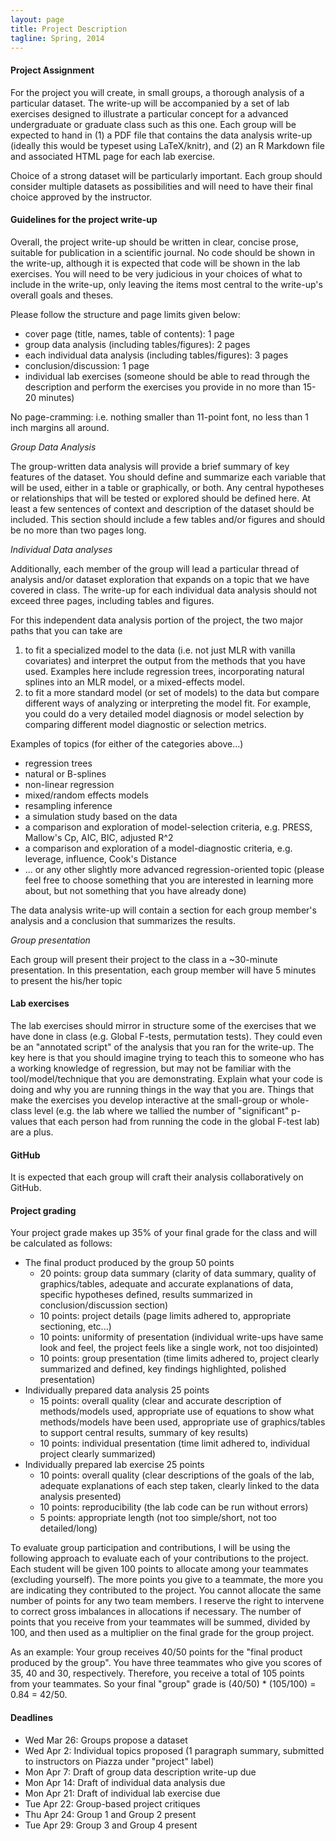 ```yaml
---
layout: page
title: Project Description
tagline: Spring, 2014
---
```


#### Project Assignment
For the project you will create, in small groups, a thorough analysis of a particular dataset. The write-up will be accompanied by a set of lab exercises designed to illustrate a particular concept for a advanced undergraduate or graduate class such as this one. Each group will be expected to hand in (1) a PDF file that contains the data analysis write-up (ideally this would be typeset using LaTeX/knitr), and (2) an R Markdown file and associated HTML page for each lab exercise.

Choice of a strong dataset will be particularly important. Each group should consider multiple datasets as possibilities and will need to have their final choice approved by the instructor.

#### Guidelines for the project write-up

Overall, the project write-up should be written in clear, concise prose, suitable for publication in a scientific journal. No code should be shown in the write-up, although it is expected that code will be shown in the lab exercises. You will need to be very judicious in your choices of what to include in the write-up, only leaving the items most central to the write-up's overall goals and theses. 

Please follow the structure and page limits given below:
* cover page (title, names, table of contents): 1 page
* group data analysis (including tables/figures): 2 pages
* each individual data analysis (including tables/figures): 3 pages
* conclusion/discussion: 1 page
* individual lab exercises (someone should be able to read through the description and perform the exercises you provide in  no more than 15-20 minutes)

No page-cramming: i.e. nothing smaller than 11-point font, no less than 1 inch margins all around.

_Group Data Analysis_

The group-written data analysis will provide a brief summary of key features of the dataset. You should define and summarize each variable that will be used, either in a table or graphically, or both. Any central hypotheses or relationships that will be tested or explored should be defined here. At least a few sentences of context and description of the dataset should be included. This section should include a few tables and/or figures and should be no more than two pages long.

_Individual Data analyses_

Additionally, each member of the group will lead a particular thread of analysis and/or dataset exploration that expands on a topic that we have covered in class. The write-up for each individual data analysis should not exceed three pages, including tables and figures. 

For this independent data analysis portion of the project, the two major paths that you can take are 

1. to fit a specialized model to the data (i.e. not just MLR with vanilla covariates) and interpret the output from the methods that you have used. Examples here include regression trees, incorporating natural splines into an MLR model, or a mixed-effects model.
2. to fit a more standard model (or set of models) to the data but compare different ways of analyzing or interpreting the model fit. For example, you could do a very detailed model diagnosis or model selection by comparing different model diagnostic or selection metrics.

Examples of topics (for either of the categories above...)

* regression trees
* natural or B-splines
* non-linear regression
* mixed/random effects models
* resampling inference 
* a simulation study based on the data
* a comparison and exploration of model-selection criteria, e.g. PRESS, Mallow's Cp, AIC, BIC, adjusted R^2 
* a comparison and exploration of a model-diagnostic criteria, e.g. leverage, influence, Cook's Distance
* ... or any other slightly more advanced regression-oriented topic (please feel free to choose something that you are interested in learning more about, but not something that you have already done) 

The data analysis write-up will contain a section for each group member's analysis and a conclusion that summarizes the results. 

_Group presentation_

Each group will present their project to the class in a ~30-minute presentation. In this presentation, each group member will have 5 minutes to present the  his/her topic 

#### Lab exercises
The lab exercises should mirror in structure some of the exercises that we have done in class (e.g. Global F-tests, permutation tests). They could even be an "annotated script" of the analysis that you ran for the write-up. The key here is that you should imagine trying to teach this to someone who has a working knowledge of regression, but may not be familiar with the tool/model/technique that you are demonstrating. Explain what your code is doing and why you are running things in the way that you are. Things that make the exercises you develop interactive at the small-group or whole-class level (e.g. the lab where we tallied the number of "significant" p-values that each person had from running the code in the global F-test lab) are a plus.

#### GitHub
It is expected that each group will craft their analysis collaboratively on GitHub. 

#### Project grading
Your project grade makes up 35% of your final grade for the class and will be calculated as follows:

* The final product produced by the group 50 points
  * 20 points: group data summary (clarity of data summary, quality of graphics/tables, adequate and accurate explanations of data, specific hypotheses defined, results summarized in conclusion/discussion section)
  * 10 points: project details (page limits adhered to, appropriate sectioning, etc...)
  * 10 points: uniformity of presentation (individual write-ups have same look and feel, the project feels like a single work, not too disjointed)
  * 10 points: group presentation (time limits adhered to, project clearly summarized and defined, key findings highlighted, polished presentation)
* Individually prepared data analysis 25 points
  * 15 points: overall quality (clear and accurate description of methods/models used, appropriate use of equations to show what methods/models have been used, appropriate use of graphics/tables to support central results, summary of key results)
  * 10 points: individual presentation (time limit adhered to, individual project clearly summarized)
* Individually prepared lab exercise 25 points
  * 10 points: overall quality (clear descriptions of the goals of the lab, adequate explanations of each step taken, clearly linked to the data analysis presented)
  * 10 points: reproducibility (the lab code can be run without errors)
  * 5 points: appropriate length (not too simple/short, not too detailed/long)

To evaluate group participation and contributions, I will be using the following approach to evaluate each of your contributions to the project. Each student will be given 100 points to allocate among your teammates (excluding yourself). The more points you give to a teammate, the more you are indicating they contributed to the project. You cannot allocate the same number of points for any two team members. I reserve the right to intervene to correct gross imbalances in allocations if necessary. The number of points that you receive from your teammates will be summed, divided by 100, and then used as a multiplier on the final grade for the group project. 

As an example: Your group receives 40/50 points for the "final product produced by the group". You have three teammates who give you scores of 35, 40 and 30, respectively. Therefore, you receive a total of 105 points from your teammates. So your final "group" grade is (40/50) * (105/100) = 0.84 = 42/50.


#### Deadlines
* Wed Mar 26: Groups propose a dataset
* Wed Apr 2: Individual topics proposed (1 paragraph summary, submitted to instructors on Piazza under "project" label)
* Mon Apr 7: Draft of group data description write-up due
* Mon Apr 14: Draft of individual data analysis due
* Mon Apr 21: Draft of individual lab exercise due
* Tue Apr 22: Group-based project critiques
* Thu Apr 24: Group 1 and Group 2 present
* Tue Apr 29: Group 3 and Group 4 present

